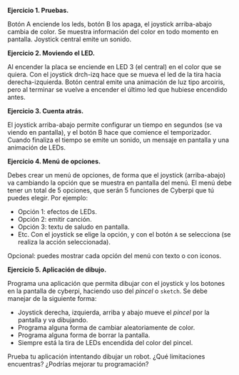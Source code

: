 **Ejercicio 1. Pruebas.**

Botón A enciende los leds, botón B los apaga, el joystick arriba-abajo cambia de color. Se muestra información del color en todo momento en pantalla. Joystick central emite un sonido.


**Ejercicio 2. Moviendo el LED.**

Al encender la placa se enciende en LED 3 (el central) en el color que se quiera. Con el joystick drch-izq hace que se mueva el led de la tira hacia derecha-izquierda. Botón central emite una animación de luz tipo arcoiris, pero al terminar se vuelve a encender el último led que hubiese encendido antes.


**Ejercicio 3. Cuenta atrás.**

El joystick arriba-abajo permite configurar un tiempo en segundos (se va viendo en pantalla), y el botón B hace que comience el temporizador. Cuando finaliza el tiempo se emite un sonido, un mensaje en pantalla y una animación de LEDs.


**Ejercicio 4. Menú de opciones.**

Debes crear un menú de opciones, de forma que el joystick (arriba-abajo) va cambiando la opción que se muestra en pantalla del menú. El menú debe tener un total de 5 opciones, que serán 5 funciones de Cyberpi que tú puedes elegir. Por ejemplo:
- Opción 1: efectos de LEDs.
- Opción 2: emitir canción.
- Opción 3: textu de saludo en pantalla.
- Etc.
Con el joystick se elige la opción, y con el botón `A` se selecciona (se realiza la acción seleccionada).

Opcional: puedes mostrar cada opción del menú con texto o con iconos.

**Ejercicio 5. Aplicación de dibujo.**

Programa una aplicación que permita dibujar con el joystick y los botones en la pantalla de cyberpi, haciendo uso del *pincel* o `sketch`. Se debe manejar de la siguiente forma:
- Joystick derecha, izquierda, arriba y abajo mueve el *pincel* por la pantalla y va dibujando.
- Programa alguna forma de cambiar aleatoriamente de color.
- Programa alguna forma de borrar la pantalla.
- Siempre está la tira de LEDs encendida del color del pincel.

Prueba tu aplicación intentando dibujar un robot. ¿Qué limitaciones encuentras? ¿Podrías mejorar tu programación?

